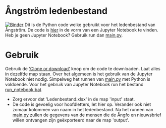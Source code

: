 # Ångström ledenbestand
[![Binder](https://mybinder.org/badge.svg)](https://mybinder.org/v2/gh/deKeijzer/Angstrom-ledenbestand/master?urlpath=https%3A%2F%2Fgithub.com%2FdeKeijzer%2FAngstrom-ledenbestand%2Fblob%2Fmaster%2Fnotebook.ipynb)
Dit is de Python code welke gebruikt voor het ledenbestand van Ångström.
De code is [hier](notebook.ipynb) in de vorm van een Jupyter Notebook te vinden.
Heb je geen Jupyter Notebook? Gebruik run dan [main.py](main.py).

# Gebruik
Gebruik de ['Clone or download'](https://github.com/deKeijzer/Angstrom-ledenbestand/archive/master.zip) knop om de code te downloaden. Laat alles in dezelfde map staan.
Over het algemeen is het gebruik van de Jupyter Notebook niet nodig. Simpelweg het runnen van [main.py](main.py) met Python is voldoende. Voor het gebruik van Jupyter Notebook run het bestand [run_notebook.bat](run_notebook.bat).
* Zorg ervoor dat 'Ledenbestand.xlsx' in de map 'input' staat.
* De code is gevoelig voor hoofdletters, let hier op.
Verander ook niet zomaar kolommen van naam in het ledenbestand.
Na het runnen van [main.py](main.py) zullen de gegevens van de mensen die de Ångfo en nieuwsbrief willen ontvangen zijn geëxporteerd naar de map 'output'.
